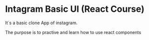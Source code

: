 # Intagram Basic UI (React Course)

It`s a basic clone App of instagram. 

The purpose is to practive and learn how to use react components
